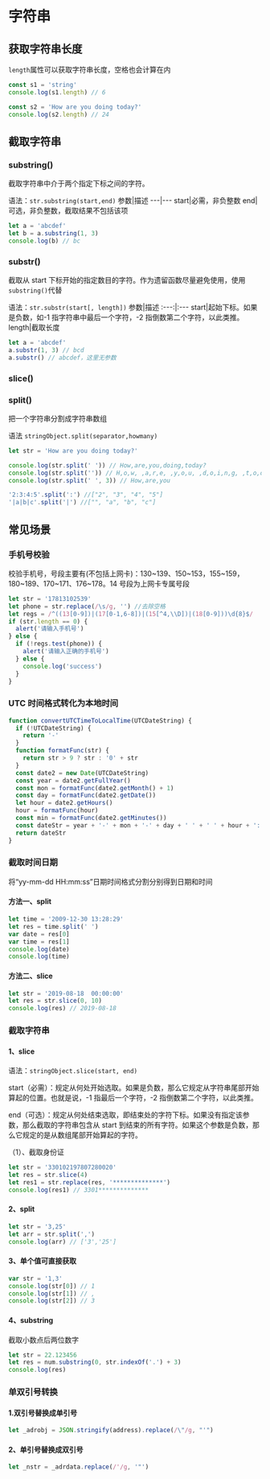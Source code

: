 # 字符串

## 获取字符串长度

`length`属性可以获取字符串长度，空格也会计算在内

```js
const s1 = 'string'
console.log(s1.length) // 6

const s2 = 'How are you doing today?'
console.log(s2.length) // 24
```

## 截取字符串

### substring()

截取字符串中介于两个指定下标之间的字符。

语法：`str.substring(start,end)`
参数|描述
---|---
start|必需，非负整数
end|可选，非负整数，截取结果不包括该项

```js
let a = 'abcdef'
let b = a.substring(1, 3)
console.log(b) // bc
```

### substr()

截取从 start 下标开始的指定数目的字符。作为遗留函数尽量避免使用，使用`substring()`代替

语法：`str.substr(start[, length])`
参数|描述
:---:|:---
start|起始下标。如果是负数，如-1 指字符串中最后一个字符，-2 指倒数第二个字符，以此类推。
length|截取长度

```js
let a = 'abcdef'
a.substr(1, 3) // bcd
a.substr() // abcdef，这里无参数
```

### slice()

### split()

把一个字符串分割成字符串数组

语法 `stringObject.split(separator,howmany)`

```js
let str = 'How are you doing today?'

console.log(str.split(' ')) // How,are,you,doing,today?
console.log(str.split('')) // H,o,w, ,a,r,e, ,y,o,u, ,d,o,i,n,g, ,t,o,d,a,y,?
console.log(str.split(' ', 3)) // How,are,you

'2:3:4:5'.split(':') //["2", "3", "4", "5"]
'|a|b|c'.split('|') //["", "a", "b", "c"]
```

## 常见场景

### 手机号校验

校验手机号，号段主要有(不包括上网卡)：130~139、150~153，155~159，180~189、170~171、176~178。14 号段为上网卡专属号段

```js
let str = '17813102539'
let phone = str.replace(/\s/g, '') //去除空格
let regs = /^((13[0-9])|(17[0-1,6-8])|(15[^4,\\D])|(18[0-9]))\d{8}$/
if (str.length == 0) {
  alert('请输入手机号')
} else {
  if (!regs.test(phone)) {
    alert('请输入正确的手机号')
  } else {
    console.log('success')
  }
}
```

### UTC 时间格式转化为本地时间

```js
function convertUTCTimeToLocalTime(UTCDateString) {
  if (!UTCDateString) {
    return '-'
  }
  function formatFunc(str) {
    return str > 9 ? str : '0' + str
  }
  const date2 = new Date(UTCDateString)
  const year = date2.getFullYear()
  const mon = formatFunc(date2.getMonth() + 1)
  const day = formatFunc(date2.getDate())
  let hour = date2.getHours()
  hour = formatFunc(hour)
  const min = formatFunc(date2.getMinutes())
  const dateStr = year + '-' + mon + '-' + day + ' ' + ' ' + hour + ':' + min
  return dateStr
}
```

### 截取时间日期

将“yy-mm-dd HH:mm:ss”日期时间格式分割分别得到日期和时间

#### 方法一、split

```js
let time = '2009-12-30 13:28:29'
let res = time.split(' ')
var date = res[0]
var time = res[1]
console.log(date)
console.log(time)
```

#### 方法二、slice

```js
let str = '2019-08-18  00:00:00'
let res = str.slice(0, 10)
console.log(res) // 2019-08-18
```

### 截取字符串

#### 1、slice

语法：`stringObject.slice(start, end)`

start（必需）：规定从何处开始选取。如果是负数，那么它规定从字符串尾部开始算起的位置。也就是说，-1 指最后一个字符，-2 指倒数第二个字符，以此类推。

end（可选）：规定从何处结束选取，即结束处的字符下标。如果没有指定该参数，那么截取的字符串包含从 start 到结束的所有字符。如果这个参数是负数，那么它规定的是从数组尾部开始算起的字符。

（1）、截取身份证

```js
let str = '330102197807280020'
let res = str.slice(4)
let res1 = str.replace(res, '**************')
console.log(res1) // 3301**************
```

#### 2、split

```js
let str = '3,25'
let arr = str.split(',')
console.log(arr) // ['3','25']
```

#### 3、单个值可直接获取

```js
var str = '1,3'
console.log(str[0]) // 1
console.log(str[1]) // ,
console.log(str[2]) // 3
```

#### 4、substring

截取小数点后两位数字

```js
let str = 22.123456
let res = num.substring(0, str.indexOf('.') + 3)
console.log(res)
```

### 单双引号转换

#### 1.双引号替换成单引号

```js
let _adrobj = JSON.stringify(address).replace(/\"/g, "'")
```

#### 2、单引号替换成双引号

```js
let _nstr = _adrdata.replace(/'/g, '"')
```
